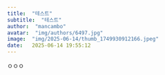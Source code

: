 ```yaml
---
title:  "테스트"
subtitle:  "테스트"
author:  "mancambo"
avatar:  "img/authors/6497.jpg"
image:  "img/2025-06-14/thumb_1749930912166.jpeg"
date:   2025-06-14 19:55:12
---
```


ㅇㅇㅇ